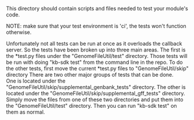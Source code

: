 This directory should contain scripts and files needed to test your module's code.

NOTE: make sure that your test environment is 'ci', the tests won't function otherwise.
 
Unfortunately not all tests can be run at once as it overloads the callback server.
So the tests have been broken up into three main areas.
The first is the *test.py files under the "GenomeFileUtil/test" directory.
Those tests will be run with doing "kb-sdk test" from the command line in the repo.
To do the other tests, first move the current *test.py files to "GenomeFileUtil/skip" directory
There are two other major groups of tests that can be done.  
One is located under the "GenomeFileUtil/skip/supplemental_genbank_tests" directory.
The other is located under the "GenomeFileUtil/skip/supplemental_gff_tests" directory.
Simply move the files from one of these two directories and put them into the
"GenomeFileUtil/test" directory. Then you can run "kb-sdk test" on them as normal.
